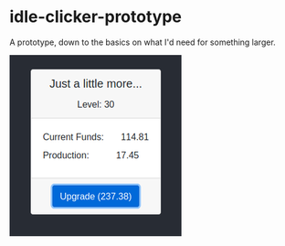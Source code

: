 # idle-clicker-prototype

A prototype, down to the basics on what I'd need for something larger.

![Preview](preview.png)